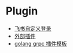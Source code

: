 # Plugin

- [飞书自定义登录](%E9%A3%9E%E4%B9%A6%E8%87%AA%E5%AE%9A%E4%B9%89%E7%99%BB%E5%BD%95.md)
- [外部插件](%E5%A4%96%E9%83%A8%E6%8F%92%E4%BB%B6.md)
- [golang grpc 插件模板](golang%20grpc%20%E6%8F%92%E4%BB%B6%E6%A8%A1%E6%9D%BF.md)
